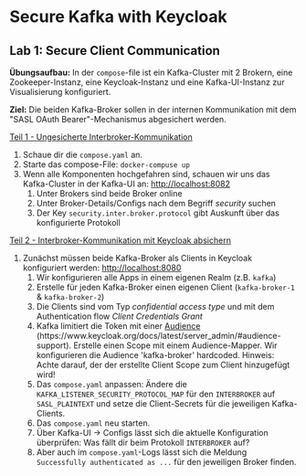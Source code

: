# Secure Kafka with Keycloak

## Lab 1: Secure Client Communication

**Übungsaufbau:** In der `compose`-file ist ein Kafka-Cluster mit 2 Brokern, eine Zookeeper-Instanz, eine Keycloak-Instanz und eine Kafka-UI-Instanz zur Visualisierung konfiguriert.

**Ziel:** Die beiden Kafka-Broker sollen in der internen Kommunikation mit dem "SASL OAuth Bearer"-Mechanismus abgesichert werden.

<u>Teil 1 - Ungesicherte Interbroker-Kommunikation</u>

<ol>
    <li>Schaue dir die <code>compose.yaml</code> an.</li>
    <li>Starte das compose-File: <code>docker-compuse up</code></li>
    <li>Wenn alle Komponenten hochgefahren sind, schauen wir uns das Kafka-Cluster in der Kafka-UI an: <a href="http://localhost:8082">http://localhost:8082</a>
        <ol>
            <li>Unter Brokers sind beide Broker online</li>
            <li>Unter Broker-Details/Configs nach dem Begriff <i>security</i> suchen</li>
            <li>Der Key <code>security.inter.broker.protocol</code> gibt Auskunft über das konfigurierte Protokoll</li>
        </ol>
    </li>
</ol>


<u>Teil 2 - Interbroker-Kommunikation mit Keycloak absichern</u>
<ol>
    <li>Zunächst müssen beide Kafka-Broker als Clients in Keycloak konfiguriert werden: <a href="http://localhost:8080">http://localhost:8080</a>
        <ol>
            <li>Wir konfigurieren alle Apps in einem eigenen Realm (z.B. <code>kafka</code>)</li>
            <li>Erstelle für jeden Kafka-Broker einen eigenen Client (<code>kafka-broker-1</code> & <code>kafka-broker-2</code>)</li>
            <li>Die Clients sind vom Typ <i>confidential access type</i> und mit dem Authentication flow <i>Client Credentials Grant</i>
            <li>Kafka limitiert die Token mit einer <u>Audience</u> (https://www.keycloak.org/docs/latest/server_admin/#audience-support). Erstelle einen Scope mit einem Audience-Mapper. Wir konfigurieren die Audience 'kafka-broker' hardcoded. Hinweis: Achte darauf, der der erstellte Client Scope zum Client hinzugefügt wird!</li>
            <li>Das <code>compose.yaml</code> anpassen: Ändere die <code>KAFKA_LISTENER_SECURITY_PROTOCOL_MAP</code> für den <code>INTERBROKER</code> auf <code>SASL_PLAINTEXT</code> und setze die Client-Secrets für die jeweiligen Kafka-Clients.</li>
            <li>Das <code>compose.yaml</code> neu starten.</li>
            <li>Über Kafka-UI -> Configs lässt sich die aktuelle Konfiguration überprüfen: Was fällt dir beim Protokoll <code>INTERBROKER</code> auf?</li>
            <li>Aber auch im <code>compose.yaml</code>-Logs lässt sich die Meldung <code>Successfully authenticated as ...</code> für den jeweiligen Broker finden.</li>
        </ol>
    </li>
</ol>
